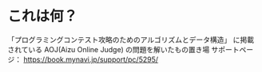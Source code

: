 # これは何？
「プログラミングコンテスト攻略のためのアルゴリズムとデータ構造」
に掲載されている AOJ(Aizu Online Judge) の問題を解いたもの置き場
サポートページ：
https://book.mynavi.jp/support/pc/5295/

#